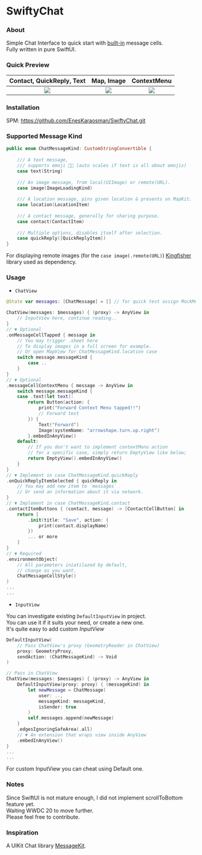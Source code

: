 # SwiftyChat

### About 

Simple Chat Interface to quick start with [built-in](#supported-message-kind) message cells. <br>
Fully written in pure SwiftUI.

### Quick Preview

| Contact, QuickReply, Text      | Map, Image  | ContextMenu |
:-------------------------:|:-------------------------:|:-------------------------:
![](https://github.com/EnesKaraosman/SwiftyChat/blob/master/Sources/SwiftyChat/Demo/Preview/contact_qp_text.png) | ![](https://github.com/EnesKaraosman/SwiftyChat/blob/master/Sources/SwiftyChat/Demo/Preview/map_image.png) |  ![](https://github.com/EnesKaraosman/SwiftyChat/blob/master/Sources/SwiftyChat/Demo/Preview/contextMenu.png)
### Installation

SPM: https://github.com/EnesKaraosman/SwiftyChat.git

### Supported Message Kind

```swift
public enum ChatMessageKind: CustomStringConvertible {
    
    /// A text message,
    /// supports emoji 👍🏻 (auto scales if text is all about emojis)
    case text(String)
    
    /// An image message, from local(UIImage) or remote(URL).
    case image(ImageLoadingKind)
    
    /// A location message, pins given location & presents on MapKit.
    case location(LocationItem)
    
    /// A contact message, generally for sharing purpose.
    case contact(ContactItem)
    
    /// Multiple options, disables itself after selection.
    case quickReply([QuickReplyItem])
}
```
For displaying remote images (for the `case image(.remote(URL)`) [Kingfisher](https://github.com/onevcat/Kingfisher) library used as dependency.

### Usage

- `ChatView`

```swift
@State var messages: [ChatMessage] = [] // for quick test assign MockMessages.generatedMessages()

ChatView(messages: $messages) { (proxy) -> AnyView in
    // InputView here, continue reading..
}
// ▼ Optional
.onMessageCellTapped { message in
    // You may trigger .sheet here
    // To display images in a full screen for example.
    // Or open MapView for ChatMessageKind.location case
    switch message.messageKind {
        case ..
    }
}
// ▼ Optional
.messageCellContextMenu { message -> AnyView in
    switch message.messageKind {
    case .text(let text):
        return Button(action: {
            print("Forward Context Menu tapped!!")
            // Forward text
        }) {
            Text("Forward")
            Image(systemName: "arrowshape.turn.up.right")
        }.embedInAnyView()
    default:
        // If you don't want to implement contextMenu action 
        // for a specific case, simply return EmptyView like below;
        return EmptyView().embedInAnyView()
    }
}
// ▼ Implement in case ChatMessageKind.quickReply
.onQuickReplyItemSelected { quickReply in
    // You may add new item to `messages`
    // Or send an information about it via network.
}
// ▼ Implement in case ChatMessageKind.contact
.contactItemButtons { (contact, message) -> [ContactCellButton] in
    return [
        .init(title: "Save", action: {
            print(contact.displayName)
        })
        ... or more
    ]
}
// ▼ Required
.environmentObject(
    // All parameters iniatilazed by default, 
    // change as you want.
    ChatMessageCellStyle()
)
...
...
```

- `InputView`

You can investigate existing `DefaultInputView` in project. <br>You can use it if it suits your need, or create a new one.<br>It's quite easy to add custom *InputView*
```swift
DefaultInputView(
    // Pass ChatView's proxy (GeometryReader in ChatView)
    proxy: GeometryProxy, 
    sendAction: (ChatMessageKind) -> Void
)

// Pass in ChatView
ChatView(messages: $messages) { (proxy) -> AnyView in
    DefaultInputView(proxy: proxy) { (messageKind) in
        let newMessage = ChatMessage(
            user: .., 
            messageKind: messageKind, 
            isSender: true
        )
        self.messages.append(newMessage)
    }
    .edgesIgnoringSafeArea(.all)
    // ▼ An extension that wraps view inside AnyView
    .embedInAnyView() 
}
...
...
```

For custom InputView you can cheat using Default one.

### Notes

Since SwiftUI is not mature enough, I did not implement scrollToBottom feature yet.<br>
Waiting WWDC 20 to move further.
<br>
Please feel free to contribute.


### Inspiration

A UIKit Chat library [MessageKit](https://github.com/MessageKit/MessageKit).
